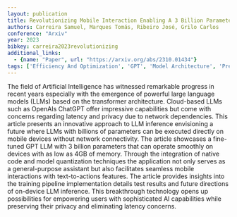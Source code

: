 ```yaml
---
layout: publication
title: Revolutionizing Mobile Interaction Enabling A 3 Billion Parameter GPT LLM On Mobile
authors: Carreira Samuel, Marques Tomás, Ribeiro José, Grilo Carlos
conference: "Arxiv"
year: 2023
bibkey: carreira2023revolutionizing
additional_links:
  - {name: "Paper", url: "https://arxiv.org/abs/2310.01434"}
tags: ['Efficiency And Optimization', 'GPT', 'Model Architecture', 'Pretraining Methods', 'Quantization', 'Training Techniques', 'Transformer']
---
```

The field of Artificial Intelligence has witnessed remarkable progress in recent years especially with the emergence of powerful large language models (LLMs) based on the transformer architecture. Cloud-based LLMs such as OpenAIs ChatGPT offer impressive capabilities but come with concerns regarding latency and privacy due to network dependencies. This article presents an innovative approach to LLM inference envisioning a future where LLMs with billions of parameters can be executed directly on mobile devices without network connectivity. The article showcases a fine-tuned GPT LLM with 3 billion parameters that can operate smoothly on devices with as low as 4GB of memory. Through the integration of native code and model quantization techniques the application not only serves as a general-purpose assistant but also facilitates seamless mobile interactions with text-to-actions features. The article provides insights into the training pipeline implementation details test results and future directions of on-device LLM inference. This breakthrough technology opens up possibilities for empowering users with sophisticated AI capabilities while preserving their privacy and eliminating latency concerns.

